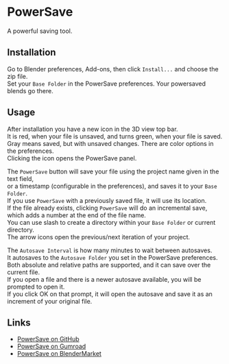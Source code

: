 # PowerSave
A powerful saving tool.

## Installation
Go to Blender preferences, Add-ons, then click `Install...` and choose the zip file.  
Set your `Base Folder` in the PowerSave preferences. Your powersaved blends go there.  

## Usage
After installation you have a new icon in the 3D view top bar.  
It is red, when your file is unsaved, and turns green, when your file is saved.  
Gray means saved, but with unsaved changes. There are color options in the preferences.  
Clicking the icon opens the PowerSave panel.  

The `PowerSave` button will save your file using the project name given in the text field,  
or a timestamp (configurable in the preferences), and saves it to your `Base Folder`.  
If you use `PowerSave` with a previously saved file, it will use its location.  
If the file already exists, clicking `PowerSave` will do an incremental save, which adds a number at the end of the file name.  
You can use slash to create a directory within your `Base Folder` or current directory.  
The arrow icons open the previous/next iteration of your project.  

The `Autosave Interval` is how many minutes to wait between autosaves.  
It autosaves to the `Autosave Folder` you set in the PowerSave preferences.  
Both absolute and relative paths are supported, and it can save over the current file.  
If you open a file and there is a newer autosave available, you will be prompted to open it.  
If you click OK on that prompt, it will open the autosave and save it as an increment of your original file.  

## Links
- [PowerSave on GitHub](https://github.com/bonjorno7/PowerSave)
- [PowerSave on Gumroad](https://bonjorno7.gumroad.com/l/powersave)
- [PowerSave on BlenderMarket](https://blendermarket.com/products/powersave)
